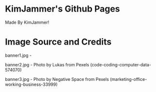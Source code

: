 # KimJammer's Github Pages

Made By KimJammer!

# Image Source and Credits

banner1.jpg - 

banner2.jpg - Photo by Lukas from Pexels (code-coding-computer-data-574070)

banner3.jpg - Photo by Negative Space from Pexels (marketing-office-working-business-33999)
